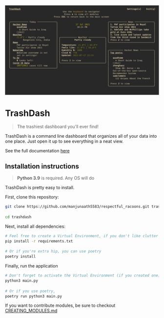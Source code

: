 ![Screenshot](ss.png)

# TrashDash

> The trashiest dashboard you'll ever find!

TrashDash is a command line dashboard that organizes all of your data into one place. Just open it up to see everything in a neat view.

See the full documentation [here](https://respectful-racoons.surge.sh)

## Installation instructions

> **Python 3.9** is required. Any OS will do

TrashDash is pretty easy to install.

First, clone this repository:
```bash
git clone https://github.com/manjunaath5583/respectful_racoons.git trashdash

cd trashdash
```

Next, install all dependencies:
```bash
# Feel free to create a Virtual Environment, if you don't like clutter
pip install -r requirements.txt

# Or if you're extra hip, you can use poetry
poetry install
```

Finally, run the application
```bash
# Don't forget to activate the Virtual Environment (if you created one)
python3 main.py

# Or if you use poetry,
poetry run python3 main.py
```

If you want to contribute modules, be sure to checkout [CREATING_MODULES.md](https://github.com/manjunaath5583/respectful_racoons/blob/main/CREATING_MODULES.md)
